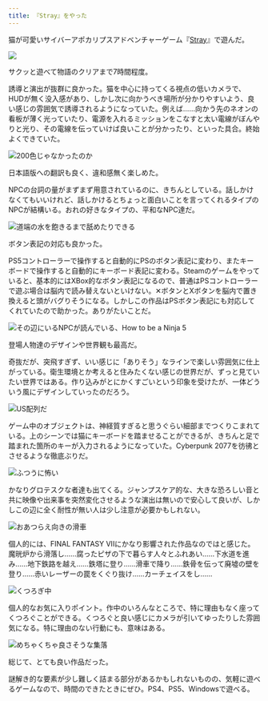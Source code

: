 ```yaml
---
title: 『Stray』をやった
---
```

猫が可愛いサイバーアポカリプスアドベンチャーゲーム『[Stray](https://store.steampowered.com/app/1332010/Stray/?l=japanese)』で遊んだ。

![](https://lh4.googleusercontent.com/vYpuvN7TWedsfPbBwihYjFtPcz--12IJeS99kjVCTfWIC4-OJnlkhuPSSDbFjTdDoRPqiCcPGo6dzrW6mP24Yz2wpQpIqv9e0L5168UUAZEsgN90YCsmHWm3cdISHtkfXdkB3pmLygwmrn7K1Gc_ueiJqXfDGRLHdk5Ynn4DA8gWPqJ-7YXjiFrocrTt1g)

サクッと遊べて物語のクリアまで7時間程度。

誘導と演出が抜群に良かった。猫を中心に持ってくる視点の低いカメラで、HUDが無く没入感があり、しかし次に向かうべき場所が分かりやすいよう、良い感じの雰囲気で誘導されるようになっていた。例えば……向かう先のネオンの看板が薄く光っていたり、電源を入れるミッションをこなすと太い電線がぼんやりと光り、その電線を伝っていけば良いことが分かったり、といった具合。終始よくできていた。

![](https://lh5.googleusercontent.com/uzypqpVvJShAWZVyo3h1gHTnECN8cFvjXCzquCKAo7EAGElQUbUMgdZ9esxHa_S-Anw97mHJLknz3VZ5pHF9YxQ9T82w0QOlqQ-m06EFv75zYXhzmnI8kMQ3HR46j4WWQY_pAuIHByc3qtQ3_srTa_LRc9fdf0kUWDX34M6a6Q3go8C2I9L1diFt-LG-EA "200色じゃなかったのか")

日本語版への翻訳も良く、違和感無く楽しめた。

NPCの台詞の量がまずまず用意されているのに、きちんとしている。話しかけなくてもいいけれど、話しかけるとちょっと面白いことを言ってくれるタイプのNPCが結構いる。おれの好きなタイプの、平和なNPC達だ。

![](https://lh5.googleusercontent.com/xdSxrsKmMrUO0SesSYlHUaiNiNKILYP8sov-qfolJeYiBMr8UmCFYXJgLB6aXdLgARC2df0wqed-FEMsSC_K9kP4scIl1PGE0YUdCv-WB0BD3L8Ejyuok5mcVVAZ9HFXI9iQBFEbPIpIUgkH7hKPP856mErESCJZjfDu973heTvcsx2ywa0D0hxuRwxf6A "道端の水を飽きるまで舐めたりできる")

ボタン表記の対応も良かった。

PS5コントローラーで操作すると自動的にPSのボタン表記に変わり、またキーボードで操作すると自動的にキーボード表記に変わる。Steamのゲームをやっていると、基本的にはXBox的なボタン表記になるので、普通はPSコントローラーで遊ぶ場合は脳内で読み替えないといけない。✕ボタンとXボタンを脳内で置き換えると頭がバグりそうになる。しかしこの作品はPSボタン表記にも対応してくれていたので助かった。ありがたいことだ。

![](https://lh3.googleusercontent.com/DS4bhwTkmxdam2eSm9uX1vXIKtAudzx-PMXjXQMp7m77xvaO2X_W32pb3G-k19NEMfaNWwKfRiffpvxRJeJAwxh6Nlnqsw_HtYQ3PNHvz7JEsthypVJRMd287gjS6uZW8EkoH0EQQ0IAe9SGut9VylX5WOTl2r5-Fju-NHUjSJTbuHdjn5Vv-YaqxNQoOQ "その辺にいるNPCが読んでいる、How to be a Ninja 5")

登場人物達のデザインや世界観も最高だ。

奇抜だが、突飛すぎず、いい感じに「ありそう」なラインで楽しい雰囲気に仕上がっている。衛生環境とか考えると住みたくない感じの世界だが、ずっと見ていたい世界ではある。作り込みがとにかくすごいという印象を受けたが、一体どういう風にデザインしていったのだろう。

![](https://lh4.googleusercontent.com/wIW27VKZ2UXFL9rzCS6TOdBrsv_fZP-fCoJv4dkRjWKfKYwgfjZkJy9mfM_uYIcsdD9t6pj1Ra4KKQ2JezshocL2ScFxAQVrXiLqK4chSkTSS-ZReCU_JyPN8QZAfHCnT0wohxNsvPAT9EqxgD2CLlf0S0ciwKDhpx2Vdv43DnLTaMCIEge2OYNuubKXcw "US配列だ")

ゲーム中のオブジェクトは、神経質すぎると思うぐらい細部までつくりこまれている。上のシーンでは猫にキーボードを踏ませることができるが、きちんと足で踏まれた箇所のキーが入力されるようになっていた。Cyberpunk 2077を彷彿とさせるような徹底ぶりだ。

![](https://lh4.googleusercontent.com/ha_FM5ttFGFcCbAJITKUFC-W2JCWvhfqTkGfoLI5z8zYy_1XW1s7przdCEvuG6m-1nHthMTglo1vFq_YiMlWKw-1QtfRaK6hp5bg-WXm9mSSbZjuH0NiyrRYsr5uAvfH9h68IqSBrVE-CWR18AWBKYXYIjcYCE1cbf_NA1Or4qJ2zLVSAVHJQy5_QwcWKQ "ふつうに怖い")

かなりグロテスクな者達も出てくる。ジャンプスケア的な、大きな恐ろしい音と共に映像や出来事を突然変化させるような演出は無いので安心して良いが、しかしこの辺に全く耐性が無い人は少し注意が必要かもしれない。

![](https://lh5.googleusercontent.com/N5Y5QdDkUNQ8l35OtN8UctAo-c5chrak97zOtDjlEmXswiHdZijnDD6s1yaHtMUGdtkPvz9QZZLGaPihfLRjmr7PqEjhN7hs82h-zxbWrwjt1P2aZPqgu8VvSCxYYCzMzqxbdZ8Lm2iSgFmv1UVFrmkbQOfNknpzcbBLIkXMZnxLcnivL_0V-_1HVZObMA "おあつらえ向きの滑車")

個人的には、FINAL FANTASY VIIにかなり影響された作品なのではと感じた。魔晄炉から滑落し……腐ったピザの下で暮らす人々とふれあい……下水道を進み……地下鉄路を越え……鉄塔に登り……滑車で降り……鉄骨を伝って廃墟の壁を登り……赤いレーザーの罠をくぐり抜け……カーチェイスをし……

![](https://lh5.googleusercontent.com/vIyUJcYbRI2h0f7PfJ-jEO72ajJZM5GlEpgui0OOj6SdfHbWWSZvI8RlSaLmI1ycuh0aXQada1OytXAT0SC6LkRXN1JCWIwNrZO0KbdsEzFsOtfPUwONb2qr8g3Lapip0NNMgFpyS88kuPuKIug14A0da65r7reeQzn0eSyQJPPIlhaac2Fjgsusd0sDIQ "くつろぎ中")

個人的なお気に入りポイント。作中のいろんなところで、特に理由もなく座ってくつろぐことができる。くつろぐと良い感じにカメラが引いてゆったりした雰囲気になる。特に理由のない行動にも、意味はある。

![](https://lh4.googleusercontent.com/jakk3XGcBWQHgZL6peUYFFWfWxR18pMMmgb3Vgcw2GQQxEEx5BmSOsjuwxJo3qzhWqosDZ4ESg4IIydaa4KMoElwZjtJ7j8CJcDYAeV3mhs9DFKME2h-ah1G0e9qz2q5mgSSsDpINqnyxF23qKHP6cSKYt-PYWiyafF-dO3mzMRQdmkNrR8BhA_CfOOBQQ "めちゃくちゃ良さそうな集落")

総じて、とても良い作品だった。

謎解き的な要素が少し難しく詰まる部分があるかもしれないものの、気軽に遊べるゲームなので、時間のできたときにぜひ。PS4、PS5、Windowsで遊べる。
